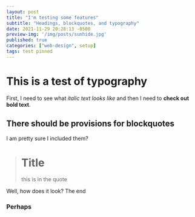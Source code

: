 ```yaml
---
layout: post
title: "I'm testing some features"
subtitle: "Headings, blockquotes, and typography"
date: 2021-11-29 20:28:13 -0500
preview-img: '/img/posts/sunhide.jpg'
published: true
categories: ["web-design", setup]
tags: test pinned
---
```

# This is a test of typography
First, I need to see what *italic text looks like* and then I need to **check out bold text**.

## There should be provisions for blockquotes
I am pretty sure I included them?

<blockquote class="ad ad-quote"><h1>Title</h1><p>this is in the quote</p></blockquote>

Well, how does it look?
The end

### Perhaps
